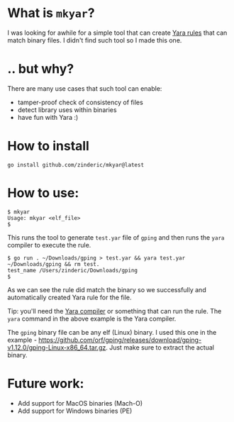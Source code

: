 # What is `mkyar`?

I was looking for awhile for a simple tool that can create [Yara rules](https://yara.readthedocs.io/en/stable/writingrules.html) that can match binary files. I didn't find such tool so I made this one.

# .. but why?

There are many use cases that such tool can enable:

* tamper-proof check of consistency of files
* detect library uses within binaries
* have fun with Yara :)

# How to install

```
go install github.com/zinderic/mkyar@latest
```

# How to use:

```
$ mkyar
Usage: mkyar <elf_file>
$
```

This runs the tool to generate `test.yar` file of `gping` and then runs the `yara` compiler to execute the rule.

```
$ go run . ~/Downloads/gping > test.yar && yara test.yar ~/Downloads/gping && rm test.
test_name /Users/zinderic/Downloads/gping
$
```

As we can see the rule did match the binary so we successfully and automatically created Yara rule for the file.

Tip: you'll need the [Yara compiler](https://github.com/VirusTotal/yara) or something that can run the rule. The `yara` command in the above example is the Yara compiler.

The `gping` binary file can be any elf (Linux) binary. I used this one in the example - https://github.com/orf/gping/releases/download/gping-v1.12.0/gping-Linux-x86_64.tar.gz. Just make sure to extract the actual binary.

# Future work:

* Add support for MacOS binaries (Mach-O)
* Add support for Windows binaries (PE)
